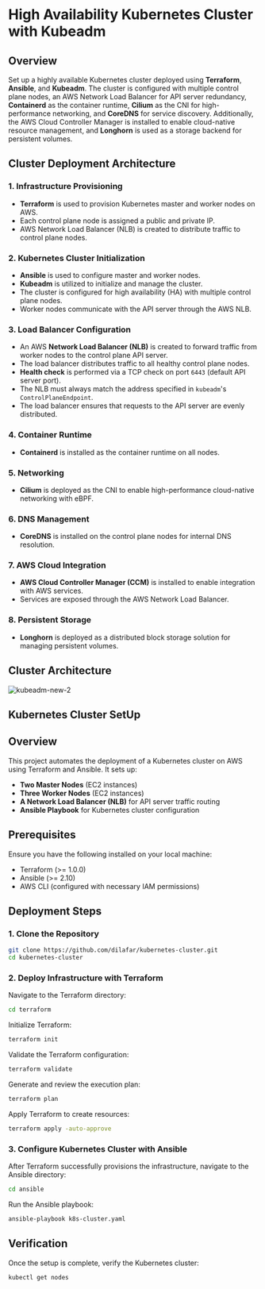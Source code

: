 # High Availability Kubernetes Cluster with Kubeadm

## Overview
Set up a highly available Kubernetes cluster deployed using **Terraform**, **Ansible**, and **Kubeadm**. The cluster is configured with multiple control plane nodes, an AWS Network Load Balancer for API server redundancy, **Containerd** as the container runtime, **Cilium** as the CNI for high-performance networking, and **CoreDNS** for service discovery. Additionally, the AWS Cloud Controller Manager is installed to enable cloud-native resource management, and **Longhorn** is used as a storage backend for persistent volumes.

## Cluster Deployment Architecture

### 1. **Infrastructure Provisioning**
- **Terraform** is used to provision Kubernetes master and worker nodes on AWS.
- Each control plane node is assigned a public and private IP.
- AWS Network Load Balancer (NLB) is created to distribute traffic to control plane nodes.

### 2. **Kubernetes Cluster Initialization**
- **Ansible** is used to configure master and worker nodes.
- **Kubeadm** is utilized to initialize and manage the cluster.
- The cluster is configured for high availability (HA) with multiple control plane nodes.
- Worker nodes communicate with the API server through the AWS NLB.

### 3. **Load Balancer Configuration**
- An AWS **Network Load Balancer (NLB)** is created to forward traffic from worker nodes to the control plane API server.
- The load balancer distributes traffic to all healthy control plane nodes.
- **Health check** is performed via a TCP check on port `6443` (default API server port).
- The NLB must always match the address specified in `kubeadm`'s `ControlPlaneEndpoint`.
- The load balancer ensures that requests to the API server are evenly distributed.

### 4. **Container Runtime**
- **Containerd** is installed as the container runtime on all nodes.

### 5. **Networking**
- **Cilium** is deployed as the CNI to enable high-performance cloud-native networking with eBPF.

### 6. **DNS Management**
- **CoreDNS** is installed on the control plane nodes for internal DNS resolution.

### 7. **AWS Cloud Integration**
- **AWS Cloud Controller Manager (CCM)** is installed to enable integration with AWS services.
- Services are exposed through the AWS Network Load Balancer.

### 8. **Persistent Storage**
- **Longhorn** is deployed as a distributed block storage solution for managing persistent volumes.

## Cluster Architecture 
![kubeadm-new-2](https://github.com/user-attachments/assets/0dbdeb8e-ee8c-416a-b8cf-1e9c6b3155f0)

## Kubernetes Cluster SetUp

## Overview
This project automates the deployment of a Kubernetes cluster on AWS using Terraform and Ansible. It sets up:
- **Two Master Nodes** (EC2 instances)
- **Three Worker Nodes** (EC2 instances)
- **A Network Load Balancer (NLB)** for API server traffic routing
- **Ansible Playbook** for Kubernetes cluster configuration

## Prerequisites
Ensure you have the following installed on your local machine:
- Terraform (>= 1.0.0)
- Ansible (>= 2.10)
- AWS CLI (configured with necessary IAM permissions)

## Deployment Steps

### 1. Clone the Repository
```bash
git clone https://github.com/dilafar/kubernetes-cluster.git
cd kubernetes-cluster
```

### 2. Deploy Infrastructure with Terraform
Navigate to the Terraform directory:
```bash
cd terraform
```
Initialize Terraform:
```bash
terraform init
```
Validate the Terraform configuration:
```bash
terraform validate
```
Generate and review the execution plan:
```bash
terraform plan
```
Apply Terraform to create resources:
```bash
terraform apply -auto-approve
```

### 3. Configure Kubernetes Cluster with Ansible
After Terraform successfully provisions the infrastructure, navigate to the Ansible directory:
```bash
cd ansible
```
Run the Ansible playbook:
```bash
ansible-playbook k8s-cluster.yaml
```

## Verification
Once the setup is complete, verify the Kubernetes cluster:
```bash
kubectl get nodes
```



